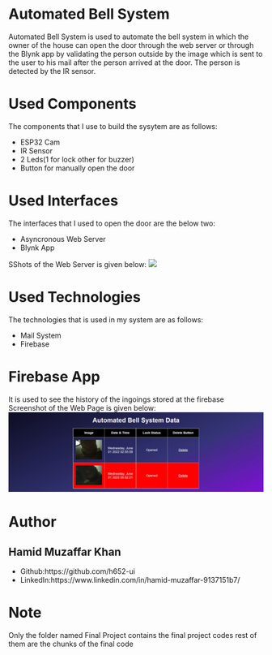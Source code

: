 # Automated Bell System
Automated Bell System is used to automate the bell system in which the owner of the house can open the door through the web server or through the Blynk app by validating the person outside by the image which is sent to the user to his mail after the person arrived at the door. The person is detected by the IR sensor.

# Used Components
The components that I use to build the sysytem are as follows:
<ul>
<li>ESP32 Cam</li>
<li>IR Sensor</li>
<li>2 Leds(1 for lock other for buzzer)</li>
<li>Button for manually open the door</li>
</ul>

# Used Interfaces
The interfaces that I used to open the door are the below two:
<ul>
<li>Asyncronous Web Server</li>
<li>Blynk App</li>
</ul>
SShots of the Web Server is given below:
<img src="https://github.com/h652-ui/CAO-Project/blob/main/Final_Project/Screenshot 2022-06-01 182516.jpg">

# Used Technologies
The technologies that is used in my system are as follows:
<ul>
<li>Mail System</li>
<li>Firebase</li>
</ul>

# Firebase App
It is used to see the history of the ingoings stored at the firebase
Screenshot of the Web Page is given below:
<img src="https://github.com/h652-ui/CAO-Project/blob/main/Final_Project/Screenshots/Firebaseapp.jpg">

# Author
## Hamid Muzaffar Khan
<ul>
<li>Github:https://github.com/h652-ui</li>
<li>LinkedIn:https://www.linkedin.com/in/hamid-muzaffar-9137151b7/</li>
</ul>

# Note 
Only the folder named Final Project contains the final project codes rest of them are the chunks of the final code